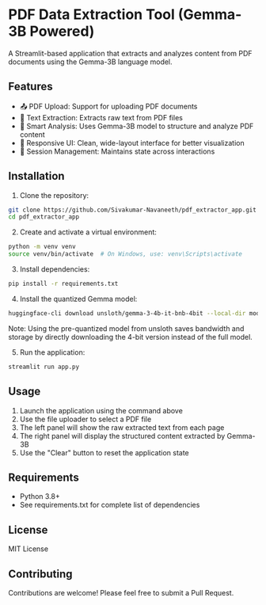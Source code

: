# PDF Data Extraction Tool (Gemma-3B Powered)

A Streamlit-based application that extracts and analyzes content from PDF documents using the Gemma-3B language model.

## Features

- 📤 PDF Upload: Support for uploading PDF documents
- 📄 Text Extraction: Extracts raw text from PDF files
- 🧠 Smart Analysis: Uses Gemma-3B model to structure and analyze PDF content
- 📱 Responsive UI: Clean, wide-layout interface for better visualization
- 💾 Session Management: Maintains state across interactions

## Installation

1. Clone the repository:
```bash
git clone https://github.com/Sivakumar-Navaneeth/pdf_extractor_app.git
cd pdf_extractor_app
```

2. Create and activate a virtual environment:
```bash
python -m venv venv
source venv/bin/activate  # On Windows, use: venv\Scripts\activate
```

3. Install dependencies:
```bash
pip install -r requirements.txt
```

4. Install the quantized Gemma model:
```bash
huggingface-cli download unsloth/gemma-3-4b-it-bnb-4bit --local-dir models/gemma
```
Note: Using the pre-quantized model from unsloth saves bandwidth and storage by directly downloading the 4-bit version instead of the full model.

5. Run the application:
```bash
streamlit run app.py
```

## Usage

1. Launch the application using the command above
2. Use the file uploader to select a PDF file
3. The left panel will show the raw extracted text from each page
4. The right panel will display the structured content extracted by Gemma-3B
5. Use the "Clear" button to reset the application state

## Requirements

- Python 3.8+
- See requirements.txt for complete list of dependencies

## License

MIT License

## Contributing

Contributions are welcome! Please feel free to submit a Pull Request. 